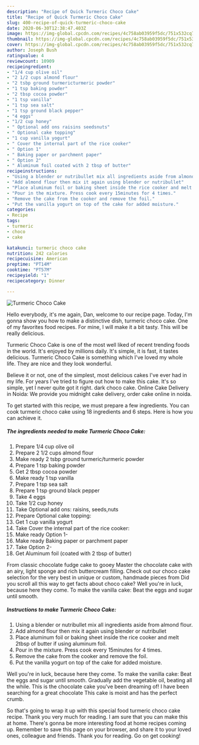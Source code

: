 ```yaml
---
description: "Recipe of Quick Turmeric Choco Cake"
title: "Recipe of Quick Turmeric Choco Cake"
slug: 400-recipe-of-quick-turmeric-choco-cake
date: 2020-06-30T12:38:47.403Z
image: https://img-global.cpcdn.com/recipes/4c758ab03959f5dc/751x532cq70/turmeric-choco-cake-recipe-main-photo.jpg
thumbnail: https://img-global.cpcdn.com/recipes/4c758ab03959f5dc/751x532cq70/turmeric-choco-cake-recipe-main-photo.jpg
cover: https://img-global.cpcdn.com/recipes/4c758ab03959f5dc/751x532cq70/turmeric-choco-cake-recipe-main-photo.jpg
author: Joseph Bush
ratingvalue: 4
reviewcount: 10909
recipeingredient:
- "1/4 cup olive oil"
- "2 1/2 cups almond flour"
- "2 tsbp ground turmericturmeric powder"
- "1 tsp baking powder"
- "2 tbsp cocoa powder"
- "1 tsp vanilla"
- "1 tsp sea salt"
- "1 tsp ground black pepper"
- "4 eggs"
- "1/2 cup honey"
- " Optional add ons raisins seedsnuts"
- " Optional cake topping"
- "1 cup vanilla yogurt"
- " Cover the internal part of the rice cooker"
- " Option 1"
- " Baking paper or parchment paper"
- " Option 2"
- " Aluminum foil coated with 2 tbsp of butter"
recipeinstructions:
- "Using a blender or nutribullet mix all ingredients aside from almond flour."
- "Add almond flour then mix it again using blender or nutribullet"
- "Place aluminum foil or baking sheet inside the rice cooker and melt 2tbsp of butter if using aluminum foil."
- "Pour in the mixture. Press cook every 15minutes for 4 times."
- "Remove the cake from the cooker and remove the foil."
- "Put the vanilla yogurt on top of the cake for added moisture."
categories:
- Recipe
tags:
- turmeric
- choco
- cake

katakunci: turmeric choco cake 
nutrition: 242 calories
recipecuisine: American
preptime: "PT14M"
cooktime: "PT57M"
recipeyield: "1"
recipecategory: Dinner

---
```



![Turmeric Choco Cake](https://img-global.cpcdn.com/recipes/4c758ab03959f5dc/751x532cq70/turmeric-choco-cake-recipe-main-photo.jpg)

Hello everybody, it's me again, Dan, welcome to our recipe page. Today, I'm gonna show you how to make a distinctive dish, turmeric choco cake. One of my favorites food recipes. For mine, I will make it a bit tasty. This will be really delicious.

Turmeric Choco Cake is one of the most well liked of recent trending foods in the world. It's enjoyed by millions daily. It's simple, it is fast, it tastes delicious. Turmeric Choco Cake is something which I've loved my whole life. They are nice and they look wonderful.

Believe it or not, one of the simplest, most delicious cakes I&#39;ve ever had in my life. For years I&#39;ve tried to figure out how to make this cake. It&#39;s so simple, yet I never quite got it right. dark choco cake. Online Cake Delivery in Noida: We provide you midnight cake delivery, order cake online in noida.


To get started with this recipe, we must prepare a few ingredients. You can cook turmeric choco cake using 18 ingredients and 6 steps. Here is how you can achieve it.

<!--inarticleads1-->

##### The ingredients needed to make Turmeric Choco Cake:

1. Prepare 1/4 cup olive oil
1. Prepare 2 1/2 cups almond flour
1. Make ready 2 tsbp ground turmeric/turmeric powder
1. Prepare 1 tsp baking powder
1. Get 2 tbsp cocoa powder
1. Make ready 1 tsp vanilla
1. Prepare 1 tsp sea salt
1. Prepare 1 tsp ground black pepper
1. Take 4 eggs
1. Take 1/2 cup honey
1. Take  Optional add ons: raisins, seeds,nuts
1. Prepare  Optional cake topping:
1. Get 1 cup vanilla yogurt
1. Take  Cover the internal part of the rice cooker:
1. Make ready  Option 1-
1. Make ready  Baking paper or parchment paper
1. Take  Option 2-
1. Get  Aluminum foil (coated with 2 tbsp of butter)


From classic chocolate fudge cake to gooey Master the chocolate cake with an airy, light sponge and rich buttercream filling. Check out our choco cake selection for the very best in unique or custom, handmade pieces from Did you scroll all this way to get facts about choco cake? Well you&#39;re in luck, because here they come. To make the vanilla cake: Beat the eggs and sugar until smooth. 

<!--inarticleads2-->

##### Instructions to make Turmeric Choco Cake:

1. Using a blender or nutribullet mix all ingredients aside from almond flour.
1. Add almond flour then mix it again using blender or nutribullet
1. Place aluminum foil or baking sheet inside the rice cooker and melt 2tbsp of butter if using aluminum foil.
1. Pour in the mixture. Press cook every 15minutes for 4 times.
1. Remove the cake from the cooker and remove the foil.
1. Put the vanilla yogurt on top of the cake for added moisture.


Well you&#39;re in luck, because here they come. To make the vanilla cake: Beat the eggs and sugar until smooth. Gradually add the vegetable oil, beating all the while. This is the chocolate cake you&#39;ve been dreaming of! I have been searching for a great chocolate This cake is moist and has the perfect crumb. 

So that's going to wrap it up with this special food turmeric choco cake recipe. Thank you very much for reading. I am sure that you can make this at home. There's gonna be more interesting food at home recipes coming up. Remember to save this page on your browser, and share it to your loved ones, colleague and friends. Thank you for reading. Go on get cooking!
